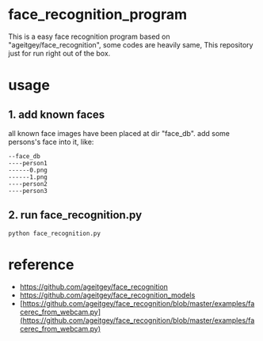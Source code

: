 # face_recognition_program
 This is a easy face recognition program based on "ageitgey/face_recognition", some codes are heavily same,  This repository just for run right out of the box.


# usage
## 1. add known faces
all known face images have been placed at dir "face_db".
add some persons's face into it, like:

```
--face_db
----person1
------0.png
------1.png
----person2
----person3
```

## 2. run face_recognition.py

`python face_recognition.py`


# reference
- https://github.com/ageitgey/face_recognition
- https://github.com/ageitgey/face_recognition_models
- [https://github.com/ageitgey/face_recognition/blob/master/examples/facerec_from_webcam.py](https://github.com/ageitgey/face_recognition/blob/master/examples/facerec_from_webcam.py)